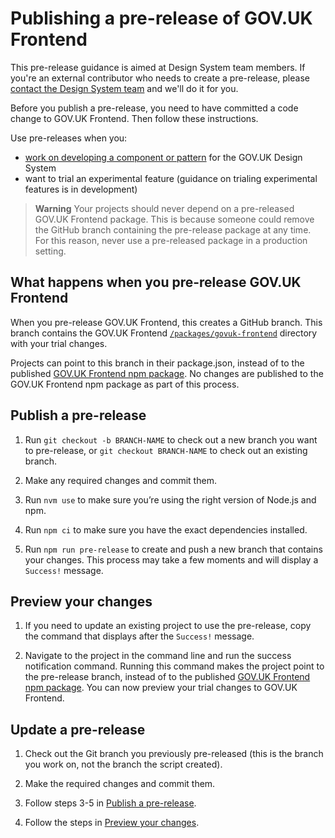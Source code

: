 # Publishing a pre-release of GOV.UK Frontend

This pre-release guidance is aimed at Design System team members. If you're an external contributor who needs to create a pre-release, please [contact the Design System team](https://design-system.service.gov.uk/get-in-touch/) and we'll do it for you.

Before you publish a pre-release, you need to have committed a code change to GOV.UK Frontend. Then follow these instructions.

Use pre-releases when you:

- [work on developing a component or pattern](https://design-system.service.gov.uk/community/develop-a-component-or-pattern/) for the GOV.UK Design System
- want to trial an experimental feature (guidance on trialing experimental features is in development)

> **Warning** Your projects should never depend on a pre-released GOV.UK Frontend package. This is because someone could remove the GitHub branch containing the pre-release package at any time. For this reason, never use a pre-released package in a production setting.

## What happens when you pre-release GOV.UK Frontend

When you pre-release GOV.UK Frontend, this creates a GitHub branch. This branch contains the GOV.UK Frontend [`/packages/govuk-frontend`](/packages/govuk-frontend) directory with your trial changes.

Projects can point to this branch in their package.json, instead of to the published [GOV.UK Frontend npm package](https://www.npmjs.com/package/govuk-frontend). No changes are published to the GOV.UK Frontend npm package as part of this process.

## Publish a pre-release

1. Run `git checkout -b BRANCH-NAME` to check out a new branch you want to pre-release, or `git checkout BRANCH-NAME` to check out an existing branch.

2. Make any required changes and commit them.

3. Run `nvm use` to make sure you’re using the right version of Node.js and npm.

4. Run `npm ci` to make sure you have the exact dependencies installed.

5. Run `npm run pre-release` to create and push a new branch that contains your changes. This process may take a few moments and will display a `Success!` message.

## Preview your changes

1. If you need to update an existing project to use the pre-release, copy the command that displays after the `Success!` message.

2. Navigate to the project in the command line and run the success notification command. Running this command makes the project point to the pre-release branch, instead of to the published [GOV.UK Frontend npm package](https://www.npmjs.com/package/govuk-frontend). You can now preview your trial changes to GOV.UK Frontend.

## Update a pre-release

1. Check out the Git branch you previously pre-released (this is the branch you work on, not the branch the script created).

2. Make the required changes and commit them.

3. Follow steps 3-5 in [Publish a pre-release](#publish-a-pre-release).

4. Follow the steps in [Preview your changes](#preview-your-changes).
